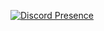 [![Discord Presence](https://lanyard-profile-readme.vercel.app/api/562654717214195725
                            )](https://discord.com/users/562654717214195725)
